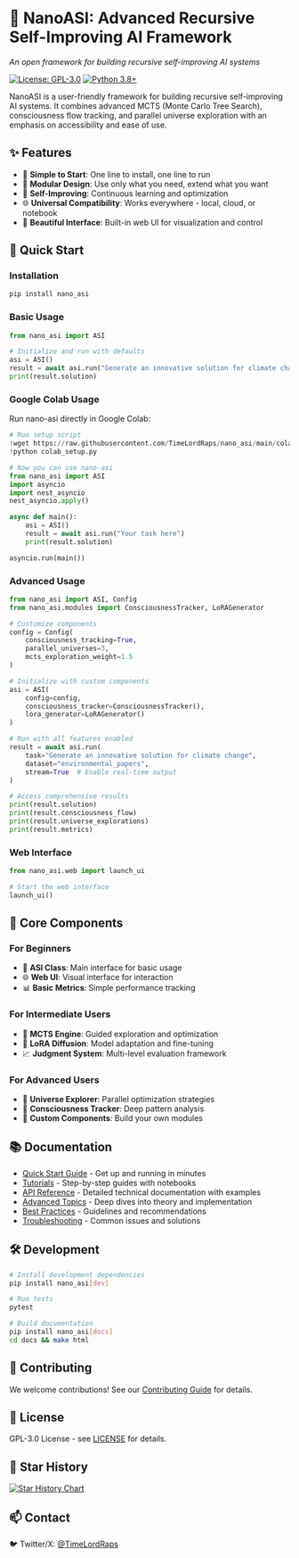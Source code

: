 # 🧠 NanoASI: Advanced Recursive Self-Improving AI Framework

*An open framework for building recursive self-improving AI systems*

[![License: GPL-3.0](https://img.shields.io/badge/License-GPL3.0-yellow.svg)](https://github.com/TimeLordRaps/nano-asi/blob/main/LICENSE)
[![Python 3.8+](https://img.shields.io/badge/python-3.8+-blue.svg)](https://www.python.org/downloads/)

NanoASI is a user-friendly framework for building recursive self-improving AI systems. It combines advanced MCTS (Monte Carlo Tree Search), consciousness flow tracking, and parallel universe exploration with an emphasis on accessibility and ease of use.

## ✨ Features

- 🎯 **Simple to Start**: One line to install, one line to run
- 🧩 **Modular Design**: Use only what you need, extend what you want
- 🔄 **Self-Improving**: Continuous learning and optimization
- 🌐 **Universal Compatibility**: Works everywhere - local, cloud, or notebook
- 🎨 **Beautiful Interface**: Built-in web UI for visualization and control

## 🚀 Quick Start

### Installation

```bash
pip install nano_asi
```

### Basic Usage

```python
from nano_asi import ASI

# Initialize and run with defaults
asi = ASI()
result = await asi.run("Generate an innovative solution for climate change")
print(result.solution)
```

### Google Colab Usage

Run nano-asi directly in Google Colab:

```python
# Run setup script
!wget https://raw.githubusercontent.com/TimeLordRaps/nano_asi/main/colab_setup.py
!python colab_setup.py

# Now you can use nano-asi
from nano_asi import ASI
import asyncio
import nest_asyncio
nest_asyncio.apply()

async def main():
    asi = ASI()
    result = await asi.run("Your task here")
    print(result.solution)

asyncio.run(main())
```

### Advanced Usage

```python
from nano_asi import ASI, Config
from nano_asi.modules import ConsciousnessTracker, LoRAGenerator

# Customize components
config = Config(
    consciousness_tracking=True,
    parallel_universes=3,
    mcts_exploration_weight=1.5
)

# Initialize with custom components
asi = ASI(
    config=config,
    consciousness_tracker=ConsciousnessTracker(),
    lora_generator=LoRAGenerator()
)

# Run with all features enabled
result = await asi.run(
    task="Generate an innovative solution for climate change",
    dataset="environmental_papers",
    stream=True  # Enable real-time output
)

# Access comprehensive results
print(result.solution)
print(result.consciousness_flow)
print(result.universe_explorations)
print(result.metrics)
```

### Web Interface

```python
from nano_asi.web import launch_ui

# Start the web interface
launch_ui()
```

## 🧩 Core Components

### For Beginners
- 🤖 **ASI Class**: Main interface for basic usage
- 🌐 **Web UI**: Visual interface for interaction
- 📊 **Basic Metrics**: Simple performance tracking

### For Intermediate Users
- 🎯 **MCTS Engine**: Guided exploration and optimization
- 🧬 **LoRA Diffusion**: Model adaptation and fine-tuning
- 📈 **Judgment System**: Multi-level evaluation framework

### For Advanced Users
- 🌌 **Universe Explorer**: Parallel optimization strategies
- 🧠 **Consciousness Tracker**: Deep pattern analysis
- 🔧 **Custom Components**: Build your own modules

## 📚 Documentation

- [Quick Start Guide](https://github.com/TimeLordRaps/nano-asi/wiki/Quickstart) - Get up and running in minutes
- [Tutorials](https://github.com/TimeLordRaps/nano-asi/wiki/Tutorials) - Step-by-step guides with notebooks
- [API Reference](https://github.com/TimeLordRaps/nano-asi/wiki/API) - Detailed technical documentation with examples
- [Advanced Topics](https://github.com/TimeLordRaps/nano-asi/wiki/Advanced) - Deep dives into theory and implementation
- [Best Practices](https://github.com/TimeLordRaps/nano-asi/wiki/Best-Practices) - Guidelines and recommendations
- [Troubleshooting](https://github.com/TimeLordRaps/nano-asi/wiki/Troubleshooting) - Common issues and solutions

## 🛠️ Development

```bash
# Install development dependencies
pip install nano_asi[dev]

# Run tests
pytest

# Build documentation
pip install nano_asi[docs]
cd docs && make html
```

## 🤝 Contributing

We welcome contributions! See our [Contributing Guide](CONTRIBUTING.md) for details.

## 📄 License

GPL-3.0 License - see [LICENSE](https://github.com/TimeLordRaps/nano-asi/blob/main/LICENSE) for details.

## 🌟 Star History

[![Star History Chart](https://api.star-history.com/svg?repos=nanoasi/nano-asi&type=Date)](https://star-history.com/#nanoasi/nano-asi&Date)

## 📫 Contact

🐦 Twitter/X: [@TimeLordRaps](https://x.com/TimeLordRaps)

